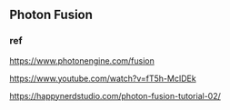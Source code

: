 ## Photon Fusion


### ref
https://www.photonengine.com/fusion

https://www.youtube.com/watch?v=fT5h-McIDEk

https://happynerdstudio.com/photon-fusion-tutorial-02/
